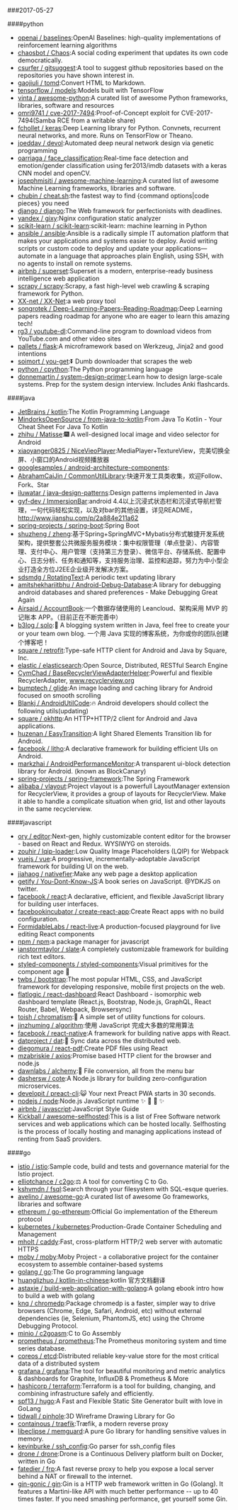 ###2017-05-27

####python
* [openai / baselines](https://github.com/openai/baselines):OpenAI Baselines: high-quality implementations of reinforcement learning algorithms
* [chaosbot / Chaos](https://github.com/chaosbot/Chaos):A social coding experiment that updates its own code democratically.
* [csurfer / gitsuggest](https://github.com/csurfer/gitsuggest):A tool to suggest github repositories based on the repositories you have shown interest in.
* [gaojiuli / tomd](https://github.com/gaojiuli/tomd):Convert HTML to Markdown.
* [tensorflow / models](https://github.com/tensorflow/models):Models built with TensorFlow
* [vinta / awesome-python](https://github.com/vinta/awesome-python):A curated list of awesome Python frameworks, libraries, software and resources
* [omri9741 / cve-2017-7494](https://github.com/omri9741/cve-2017-7494):Proof-of-Concept exploit for CVE-2017-7494(Samba RCE from a writable share)
* [fchollet / keras](https://github.com/fchollet/keras):Deep Learning library for Python. Convnets, recurrent neural networks, and more. Runs on TensorFlow or Theano.
* [joeddav / devol](https://github.com/joeddav/devol):Automated deep neural network design via genetic programming
* [oarriaga / face_classification](https://github.com/oarriaga/face_classification):Real-time face detection and emotion/gender classification using fer2013/imdb datasets with a keras CNN model and openCV.
* [josephmisiti / awesome-machine-learning](https://github.com/josephmisiti/awesome-machine-learning):A curated list of awesome Machine Learning frameworks, libraries and software.
* [chubin / cheat.sh](https://github.com/chubin/cheat.sh):the fastest way to find {command options|code pieces} you need
* [django / django](https://github.com/django/django):The Web framework for perfectionists with deadlines.
* [yandex / gixy](https://github.com/yandex/gixy):Nginx configuration static analyzer
* [scikit-learn / scikit-learn](https://github.com/scikit-learn/scikit-learn):scikit-learn: machine learning in Python
* [ansible / ansible](https://github.com/ansible/ansible):Ansible is a radically simple IT automation platform that makes your applications and systems easier to deploy. Avoid writing scripts or custom code to deploy and update your applications— automate in a language that approaches plain English, using SSH, with no agents to install on remote systems.
* [airbnb / superset](https://github.com/airbnb/superset):Superset is a modern, enterprise-ready business intelligence web application
* [scrapy / scrapy](https://github.com/scrapy/scrapy):Scrapy, a fast high-level web crawling & scraping framework for Python.
* [XX-net / XX-Net](https://github.com/XX-net/XX-Net):a web proxy tool
* [songrotek / Deep-Learning-Papers-Reading-Roadmap](https://github.com/songrotek/Deep-Learning-Papers-Reading-Roadmap):Deep Learning papers reading roadmap for anyone who are eager to learn this amazing tech!
* [rg3 / youtube-dl](https://github.com/rg3/youtube-dl):Command-line program to download videos from YouTube.com and other video sites
* [pallets / flask](https://github.com/pallets/flask):A microframework based on Werkzeug, Jinja2 and good intentions
* [soimort / you-get](https://github.com/soimort/you-get):⏬ Dumb downloader that scrapes the web
* [python / cpython](https://github.com/python/cpython):The Python programming language
* [donnemartin / system-design-primer](https://github.com/donnemartin/system-design-primer):Learn how to design large-scale systems. Prep for the system design interview. Includes Anki flashcards.

####java
* [JetBrains / kotlin](https://github.com/JetBrains/kotlin):The Kotlin Programming Language
* [MindorksOpenSource / from-java-to-kotlin](https://github.com/MindorksOpenSource/from-java-to-kotlin):From Java To Kotlin - Your Cheat Sheet For Java To Kotlin
* [zhihu / Matisse](https://github.com/zhihu/Matisse):🎆 A well-designed local image and video selector for Android
* [xiaoyanger0825 / NiceVieoPlayer](https://github.com/xiaoyanger0825/NiceVieoPlayer):MediaPlayer+TextureView，完美切换全屏、小窗口的Android视频播放器
* [googlesamples / android-architecture-components](https://github.com/googlesamples/android-architecture-components):
* [AbrahamCaiJin / CommonUtilLibrary](https://github.com/AbrahamCaiJin/CommonUtilLibrary):快速开发工具类收集，欢迎Follow、Fork、Star
* [iluwatar / java-design-patterns](https://github.com/iluwatar/java-design-patterns):Design patterns implemented in Java
* [gyf-dev / ImmersionBar](https://github.com/gyf-dev/ImmersionBar):android 4.4以上沉浸式状态栏和沉浸式导航栏管理，一句代码轻松实现，以及对bar的其他设置，详见README， http://www.jianshu.com/p/2a884e211a62
* [spring-projects / spring-boot](https://github.com/spring-projects/spring-boot):Spring Boot
* [shuzheng / zheng](https://github.com/shuzheng/zheng):基于Spring+SpringMVC+Mybatis分布式敏捷开发系统架构，提供整套公共微服务服务模块：集中权限管理（单点登录）、内容管理、支付中心、用户管理（支持第三方登录）、微信平台、存储系统、配置中心、日志分析、任务和通知等，支持服务治理、监控和追踪，努力为中小型企业打造全方位J2EE企业级开发解决方案。
* [sdsmdg / RotatingText](https://github.com/sdsmdg/RotatingText):A periodic text updating library
* [amitshekhariitbhu / Android-Debug-Database](https://github.com/amitshekhariitbhu/Android-Debug-Database):A library for debugging android databases and shared preferences - Make Debugging Great Again
* [Airsaid / AccountBook](https://github.com/Airsaid/AccountBook):一个数据存储使用的 Leancloud、架构采用 MVP 的记账本 APP。（目前正在不断完善中）
* [b3log / solo](https://github.com/b3log/solo):🎸 A blogging system written in Java, feel free to create your or your team own blog. 一个用 Java 实现的博客系统，为你或你的团队创建个博客吧！
* [square / retrofit](https://github.com/square/retrofit):Type-safe HTTP client for Android and Java by Square, Inc.
* [elastic / elasticsearch](https://github.com/elastic/elasticsearch):Open Source, Distributed, RESTful Search Engine
* [CymChad / BaseRecyclerViewAdapterHelper](https://github.com/CymChad/BaseRecyclerViewAdapterHelper):Powerful and flexible RecyclerAdapter, www.recyclerview.org
* [bumptech / glide](https://github.com/bumptech/glide):An image loading and caching library for Android focused on smooth scrolling
* [Blankj / AndroidUtilCode](https://github.com/Blankj/AndroidUtilCode):🔥 Android developers should collect the following utils(updating)
* [square / okhttp](https://github.com/square/okhttp):An HTTP+HTTP/2 client for Android and Java applications.
* [huzenan / EasyTransition](https://github.com/huzenan/EasyTransition):A light Shared Elements Transition lib for Android.
* [facebook / litho](https://github.com/facebook/litho):A declarative framework for building efficient UIs on Android.
* [markzhai / AndroidPerformanceMonitor](https://github.com/markzhai/AndroidPerformanceMonitor):A transparent ui-block detection library for Android. (known as BlockCanary)
* [spring-projects / spring-framework](https://github.com/spring-projects/spring-framework):The Spring Framework
* [alibaba / vlayout](https://github.com/alibaba/vlayout):Project vlayout is a powerfull LayoutManager extension for RecyclerView, it provides a group of layouts for RecyclerView. Make it able to handle a complicate situation when grid, list and other layouts in the same recyclerview.

####javascript
* [ory / editor](https://github.com/ory/editor):Next-gen, highly customizable content editor for the browser - based on React and Redux. WYSIWYG on steroids.
* [zouhir / lqip-loader](https://github.com/zouhir/lqip-loader):Low Quality Image Placeholders (LQIP) for Webpack
* [vuejs / vue](https://github.com/vuejs/vue):A progressive, incrementally-adoptable JavaScript framework for building UI on the web.
* [jiahaog / nativefier](https://github.com/jiahaog/nativefier):Make any web page a desktop application
* [getify / You-Dont-Know-JS](https://github.com/getify/You-Dont-Know-JS):A book series on JavaScript. @YDKJS on twitter.
* [facebook / react](https://github.com/facebook/react):A declarative, efficient, and flexible JavaScript library for building user interfaces.
* [facebookincubator / create-react-app](https://github.com/facebookincubator/create-react-app):Create React apps with no build configuration.
* [FormidableLabs / react-live](https://github.com/FormidableLabs/react-live):A production-focused playground for live editing React components
* [npm / npm](https://github.com/npm/npm):a package manager for javascript
* [ianstormtaylor / slate](https://github.com/ianstormtaylor/slate):A completely customizable framework for building rich text editors.
* [styled-components / styled-components](https://github.com/styled-components/styled-components):Visual primitives for the component age 💅
* [twbs / bootstrap](https://github.com/twbs/bootstrap):The most popular HTML, CSS, and JavaScript framework for developing responsive, mobile first projects on the web.
* [flatlogic / react-dashboard](https://github.com/flatlogic/react-dashboard):React Dashboard - isomorphic web dashboard template (React.js, Bootstrap, Node.js, GraphQL, React Router, Babel, Webpack, Browsersync)
* [toish / chromatism](https://github.com/toish/chromatism):🌈 A simple set of utility functions for colours.
* [jinzhuming / algorithm](https://github.com/jinzhuming/algorithm):使用 JavaScript 完成大多数的常用算法
* [facebook / react-native](https://github.com/facebook/react-native):A framework for building native apps with React.
* [datproject / dat](https://github.com/datproject/dat):💾 Sync data across the distributed web.
* [diegomura / react-pdf](https://github.com/diegomura/react-pdf):Create PDF files using React
* [mzabriskie / axios](https://github.com/mzabriskie/axios):Promise based HTTP client for the browser and node.js
* [dawnlabs / alchemy](https://github.com/dawnlabs/alchemy):🔮 File conversion, all from the menu bar
* [dashersw / cote](https://github.com/dashersw/cote):A Node.js library for building zero-configuration microservices.
* [developit / preact-cli](https://github.com/developit/preact-cli):😺 Your next Preact PWA starts in 30 seconds.
* [nodejs / node](https://github.com/nodejs/node):Node.js JavaScript runtime ✨ 🐢 🚀 ✨
* [airbnb / javascript](https://github.com/airbnb/javascript):JavaScript Style Guide
* [Kickball / awesome-selfhosted](https://github.com/Kickball/awesome-selfhosted):This is a list of Free Software network services and web applications which can be hosted locally. Selfhosting is the process of locally hosting and managing applications instead of renting from SaaS providers.

####go
* [istio / istio](https://github.com/istio/istio):Sample code, build and tests and governance material for the Istio project.
* [elliotchance / c2go](https://github.com/elliotchance/c2go):⚖️ A tool for converting C to Go.
* [kshvmdn / fsql](https://github.com/kshvmdn/fsql):Search through your filesystem with SQL-esque queries.
* [avelino / awesome-go](https://github.com/avelino/awesome-go):A curated list of awesome Go frameworks, libraries and software
* [ethereum / go-ethereum](https://github.com/ethereum/go-ethereum):Official Go implementation of the Ethereum protocol
* [kubernetes / kubernetes](https://github.com/kubernetes/kubernetes):Production-Grade Container Scheduling and Management
* [mholt / caddy](https://github.com/mholt/caddy):Fast, cross-platform HTTP/2 web server with automatic HTTPS
* [moby / moby](https://github.com/moby/moby):Moby Project - a collaborative project for the container ecosystem to assemble container-based systems
* [golang / go](https://github.com/golang/go):The Go programming language
* [huanglizhuo / kotlin-in-chinese](https://github.com/huanglizhuo/kotlin-in-chinese):kotlin 官方文档翻译
* [astaxie / build-web-application-with-golang](https://github.com/astaxie/build-web-application-with-golang):A golang ebook intro how to build a web with golang
* [knq / chromedp](https://github.com/knq/chromedp):Package chromedp is a faster, simpler way to drive browsers (Chrome, Edge, Safari, Android, etc) without external dependencies (ie, Selenium, PhantomJS, etc) using the Chrome Debugging Protocol.
* [minio / c2goasm](https://github.com/minio/c2goasm):C to Go Assembly
* [prometheus / prometheus](https://github.com/prometheus/prometheus):The Prometheus monitoring system and time series database.
* [coreos / etcd](https://github.com/coreos/etcd):Distributed reliable key-value store for the most critical data of a distributed system
* [grafana / grafana](https://github.com/grafana/grafana):The tool for beautiful monitoring and metric analytics & dashboards for Graphite, InfluxDB & Prometheus & More
* [hashicorp / terraform](https://github.com/hashicorp/terraform):Terraform is a tool for building, changing, and combining infrastructure safely and efficiently.
* [spf13 / hugo](https://github.com/spf13/hugo):A Fast and Flexible Static Site Generator built with love in GoLang
* [tidwall / pinhole](https://github.com/tidwall/pinhole):3D Wireframe Drawing Library for Go
* [containous / traefik](https://github.com/containous/traefik):Træfik, a modern reverse proxy
* [libeclipse / memguard](https://github.com/libeclipse/memguard):A pure Go library for handling sensitive values in memory.
* [kevinburke / ssh_config](https://github.com/kevinburke/ssh_config):Go parser for ssh_config files
* [drone / drone](https://github.com/drone/drone):Drone is a Continuous Delivery platform built on Docker, written in Go
* [fatedier / frp](https://github.com/fatedier/frp):A fast reverse proxy to help you expose a local server behind a NAT or firewall to the internet.
* [gin-gonic / gin](https://github.com/gin-gonic/gin):Gin is a HTTP web framework written in Go (Golang). It features a Martini-like API with much better performance -- up to 40 times faster. If you need smashing performance, get yourself some Gin.
